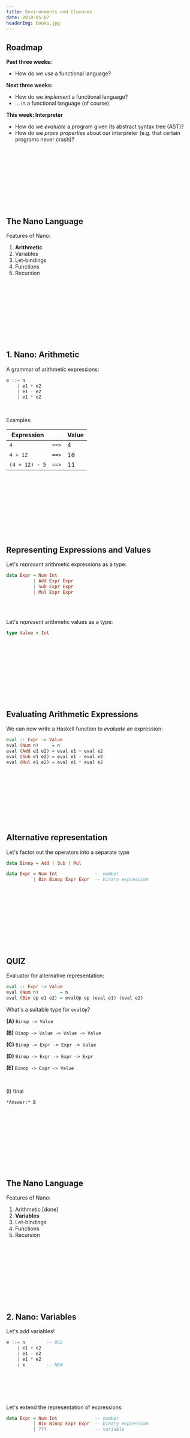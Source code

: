 ```yaml
---
title: Environments and Closures
date: 2018-05-07
headerImg: books.jpg
---
```


## Roadmap


**Past three weeks:**

- How do we *use* a functional language?


**Next three weeks:**

- How do we *implement* a functional language?
- ... in a functional language (of course)

**This week: Interpreter**

- How do we *evaluate* a program given its abstract syntax tree (AST)?
- How do we *prove properties* about our interpreter 
  (e.g. that certain programs never crash)?  
  
<br>
<br>
<br>
<br>
<br>
<br>
<br>
<br>
<br>

## The Nano Language

Features of Nano:

1. **Arithmetic**
2. Variables
3. Let-bindings
4. Functions
5. Recursion

<br>
<br>
<br>
<br>
<br>
<br>
<br>
<br>
<br>

## 1. Nano: Arithmetic

A grammar of arithmetic expressions:

```haskell
e ::= n
    | e1 + e2
    | e1 - e2
    | e1 * e2
```

<br>

Examples:

| Expression    |               | Value |
| ------------- | ------------- | ----- |
| `4`           | `==>`         | 4     |
| `4 + 12`      | `==>`         | 16    |
| `(4 + 12) - 5`| `==>`         | 11    |

<br>
<br>
<br>
<br>
<br>
<br>
<br>
<br>
<br>

## Representing Expressions and Values

Let's *represent* arithmetic expressions as a type:

```haskell
data Expr = Num Int
          | Add Expr Expr
          | Sub Expr Expr
          | Mul Expr Expr
```

<br>
<br>

Let's *represent* arithmetic values as a type:

```haskell
type Value = Int
```

<br>
<br>
<br>
<br>
<br>
<br>
<br>
<br>
<br>

## Evaluating Arithmetic Expressions

We can now write a Haskell function to  *evaluate* an expression:

```haskell
eval :: Expr -> Value
eval (Num n)     = n
eval (Add e1 e2) = eval e1 + eval e2
eval (Sub e1 e2) = eval e1 - eval e2
eval (Mul e1 e2) = eval e1 * eval e2
```

<br>
<br>
<br>
<br>
<br>
<br>
<br>
<br>

## Alternative representation

Let's factor out the operators into a separate type

```haskell
data Binop = Add | Sub | Mul

data Expr = Num Int              -- number
          | Bin Binop Expr Expr  -- binary expression
```

<br>
<br>
<br>
<br>
<br>
<br>
<br>
<br>
<br>

## QUIZ

Evaluator for alternative representation:

```haskell
eval :: Expr -> Value
eval (Num n)        = n
eval (Bin op e1 e2) = evalOp op (eval e1) (eval e2)
```

What's a suitable type for `evalOp`?

**(A)** `Binop -> Value`

**(B)** `Binop -> Value -> Value -> Value`

**(C)** `Binop -> Expr -> Expr -> Value`

**(D)** `Binop -> Expr -> Expr -> Expr`

**(E)** `Binop -> Expr -> Value`

<br>

(I) final

    *Answer:* B

<br>
<br>
<br>
<br>
<br>
<br>
<br>
<br>
<br>

## The Nano Language

Features of Nano:

1. Arithmetic [done]
2. **Variables**
3. Let-bindings
4. Functions
5. Recursion


<br>
<br>
<br>
<br>
<br>
<br>
<br>
<br>
<br>

## 2. Nano: Variables

Let's add variables!

```haskell
e ::= n        -- OLD
    | e1 + e2 
    | e1 - e2 
    | e1 * e2
    | x        -- NEW
```

<br>
<br>
<br>
<br>

Let's extend the representation of expressions:

```haskell
data Expr = Num Int              -- number
          | Bin Binop Expr Expr  -- binary expression
          | ???                  -- variable
```

<br>
<br>
<br>
<br>
<br>
<br>
<br>
<br>
<br>

```haskell
type Id = String

data Expr = Num Int              -- number
          | Bin Binop Expr Expr  -- binary expression
          | Var Id               -- variable
```

<br>
<br>
<br>
<br>

Now let's extend the evaluation function!

<br>
<br>
<br>
<br>
<br>
<br>
<br>
<br>
<br>

## QUIZ

What should the following expression evaluate to?

```
x + 1
```

**(A)** `0`

**(B)** `1`

**(C)** Runtime error

<br>

(I) final

    *Answer:* C
    
<br>
<br>
<br>
<br>
<br>
<br>
<br>
<br>
<br>

## Environment

An expression is evaluated in an **environment**

  - It's like a phone book that maps *variables* to *values*
  
```
["x" := 0, "y" := 12, ...]
```  

<br>

We can *represent* an environment using the following type:

```
type Env = [(Id, Value)]
```

<br>
<br>
<br>
<br>
<br>
<br>
<br>
<br>

## Evaluation in an Environment

We write

```
eval env expr  ==> value
```

To mean that evaluating `expr` *in the environment* `env` returns `value`

<br>
<br>
<br>
<br>
<br>
<br>
<br>
<br>

## QUIZ

What should the result of?

```
eval ["x" := 0, "y" := 12, ...] (x + 1)
```

**(A)** `0`

**(B)** `1`

**(C)** Runtime error

<br>

(I) final

    *Answer:* B

<br>
<br>
<br>
<br>
<br>
<br>
<br>
<br>

To evaluate a variable, **look up** its value in the environment!

| Environment    | Expression    |              | Value |
| -------------- | ------------- |------------- | ----- |
| `["x" := 5]`   | `x`           |`==>`         | 5     |
| `["x" := 5]`   | `x + 12`      |`==>`         | 17     |
| `["x" := 5]`   | `y - 5`       |`==>`         | error  |


<br>
<br>
<br>
<br>


## Evaluating Variables

We need to update our evaluation function to take the environment *as an argument*:

```haskell
eval :: Env -> Expr -> Value
eval env (Num n)        = ???
eval env (Bin op e1 e2) = ???
eval env (Var x)        = ???
```

<br>
<br>
<br>
<br>
<br>
<br>
<br>
<br>

```haskell
eval :: Env -> Expr -> Value
eval env (Num n)        = n
eval env (Bin op e1 e2) = evalOp op (eval env e1) (eval env e2)
eval env (Var x)        = lookup x env
```

<br>
<br>
<br>

But how do variables get into the environment?

<br>
<br>
<br>
<br>
<br>
<br>
<br>
<br>




## The Nano Language

Features of Nano:

1. Arithmetic [done]
2. Variables [done]
3. **Let-bindings**
4. Functions
5. Recursion


<br>
<br>
<br>
<br>
<br>
<br>
<br>
<br>
<br>


## 3. Nano: Let Bindings

Let's add let bindings!

```haskell
e ::= n                -- OLD
    | e1 + e2 
    | e1 - e2 
    | e1 * e2
    | x
    | let x = e1 in e2 -- NEW
```

<br>

Example:


| Environment    | Expression    |              | Value |
| -------------- | ------------- |------------- | ----- |
| `[]`           | `let x = 2 + 3 in x * 2`           |`==>`         | 10     |

<br>
<br>
<br>
<br>


Let's extend the representation of expressions:

```haskell
data Expr = Num Int              -- number
          | Bin Binop Expr Expr  -- binary expression
          | Var x                -- variable
          | ???                  -- let binding
```

<br>
<br>
<br>
<br>
<br>
<br>
<br>
<br>
<br>

```haskell
data Expr = Num Int              -- number
          | Bin Binop Expr Expr  -- binary expression
          | Var Id               -- variable
          | Let Id Expr Expr     -- let binding
```

<br>
<br>
<br>
<br>

Now let's extend the evaluation function!

```haskell
eval :: Env -> Expr -> Value
eval env (Num n)          = n
eval env (Bin op e1 e2)   = evalOp op (eval env e1) (eval env e2)
eval env (Var x)          = lookup x env
eval env (Let x def body) = ???
```

<br>

Let's develop intuition with examples!

<br>
<br>
<br>
<br>
<br>
<br>

## QUIZ

What should this evaluate to?

```haskell
let x = 5 
in
  x + 1
```

**(A)** `1`

**(B)** `5`

**(C)** `6`

**(D)** Error: unbound variable `x`

**(E)** Error: unbound variable `y`


<br>

(I) final

    *Answer:* C

<br>
<br>
<br>
<br>
<br>
<br>

## QUIZ

What should this evaluate to?

```haskell
let x = 5 
in
  let y = x + 1 
  in
    x * y
```

**(A)** `5`

**(B)** `6`

**(C)** `30`

**(D)** Error: unbound variable `x`

**(E)** Error: unbound variable `y`


<br>

(I) final

    *Answer:* C

<br>
<br>
<br>
<br>
<br>
<br>
<br>
<br>

    
## QUIZ

What should this evaluate to?

```haskell
let x = 0 
in
  (let x = 100 
   in
     x + 1
  ) + x
```

**(A)** `1`

**(B)** `101`

**(C)** `201`

**(D)** `2`

**(E)** Error: multiple definitions of `x`


<br>

(I) final

    *Answer:* B

<br>
<br>
<br>
<br>
<br>
<br>
<br>

## Principle: Static (Lexical) Scoping
    
Every variable *use* (occurrence) gets its value from the most local *definition* (binding)

  - in a *pure* language, the value never changes once defined
  - easy to tell by looking at the program, where a variable's value came from!
    
<br>
<br>
<br>
<br>
<br>
<br>
<br>

## Implementing Lexical Scoping

**Example 1**:

```haskell
            -- environment:
let x = 5   -- []
in          --   [x := 5]
  x + 1     --   |
```

<br>
<br>

**Example 2**:

```haskell
                 -- environment:
let x = 5        -- []
in               --   [x := 5]
  let y = x + 1  --   |
  in             --   | [y := 6, x := 5]
    x * y        --   | |
```

*Note:* `[y := 6]` got *added* to the environment

<br>
<br>

**Example 3**:

```haskell
                 -- environment:
let x = 0        -- []
in               --   [x := 0]
  (let x = 100   --   |
   in            --   | [x := 100, x := 0]
     x + 1       --   | |
  )              --   | |
  + x            --   |     
```

*Note:* `[x := 100]` was only added for the inner scope

<br>
<br>
<br>
<br>
<br>
<br>
<br>


## Evaluating let Expressions

To evaluate `let x = e1 in e2` in `env`:

  1. Evaluate `e1` in `env` to `val`
  2. *Extend* `env` with a mapping `["x" := val]`
  3. Evaluate `e2` in this extended environment
  
<br>
<br>
<br>
<br>
<br>
<br>
<br>  

```haskell
eval :: Env -> Expr -> Value
eval env (Num n)          = n
eval env (Bin op e1 e2)   = evalOp op (eval e1) (eval e2)
eval env (Var x)          = lookup x env
eval env (Let x e1 e2)    = eval env' e2
  where
    v    = eval env e1
    env' = (x, v) : env    
```


<br>
<br>
<br>
<br>
<br>
<br>
<br>
<br>


## QUIZ

Which of the following locations inside `eval` **could fail**?

```haskell
eval :: Env -> Expr -> Value
eval env (Num n)          = n                              -- (A)
eval env (Bin op e1 e2)   = evalOp op (eval e1) (eval e2)  -- (B)
eval env (Var x)          = lookup x env                   -- (C)
eval env (Let x e1 e2)    = eval env' e2                   -- (D)
  where
    v    = eval env e1
    env' = (x, v) : env
                                                           -- (E): none    
```


<br>

(I) final

    *Answer:* C
    
<br>
<br>
<br>
<br>
<br>
<br>

## Runtime errors

How do we make sure that `eval` never fails?

<br>
<br>
<br>
<br>
<br>
<br>

## Free vs bound variables

In `eval env e`, `env` must contain bindings for *all free variables* of `e`!

  - an occurrence of `x` is **free** if it is not **bound**
  - an occurrence of `x` is **bound** if it's inside `e2` where `let x = e1 in e2`
  - evaluation succeeds when an expression is **closed**!

<br>
<br>
<br>
<br>
<br>
<br>
<br>
<br>
<br>

## QUIZ

Which variables are free in the expression?

```haskell
let y = (let x = 2 
         in 
           x
        ) + x 
in
  let x = 3 
  in
    x + y
```    

**(A)** None

**(B)** `x`

**(C)** `y`

**(D)** `x, y`

<br>

(I) final

    *Answer:* B
    
<br>
<br>
<br>
<br>
<br>
<br>
<br>
<br>
<br>

## The Nano Language

Features of Nano:

1. Arithmetic [done]
2. Variables [done]
3. Let binding [done]
4. **Functions**
5. Recursion
    
<br>
<br>
<br>
<br>
<br>
<br>
<br>
<br>



## 4. Nano: Functions

Let's add:
 
  - lambda abstraction (aka function definitions) 
  - applications (aka function calls)


```haskell
e ::= n                -- OLD
    | e1 + e2 
    | e1 - e2 
    | e1 * e2
    | x
    | let x = e1 in e2
                       -- NEW
    | \x -> e  -- abstraction
    | e1 e2    -- application        
```

<br>

Example:

```haskell
let inc = \x -> x + 1 in 
inc 10
```

<br>
<br>
<br>
<br>
<br>
<br>
<br>
<br>
<br>

## QUIZ

What should this evaluate to?

```haskell
let inc = \x -> x + 1 in 
inc 10
```    

**(A)** Undefined variable `x`

**(B)** Undefined variable `inc`

**(C)** `1`

**(D)** `10`

**(E)** `11`

<br>

(I) final

    *Answer:* E
    
<br>
<br>
<br>
<br>
<br>
<br>
<br>
<br>
<br>

## Representing functions

Let's extend the representation of expressions:

```haskell
data Expr = Num Int              -- number
          | Bin Binop Expr Expr  -- binary expression
          | Var Id               -- variable
          | Let Id Expr Expr     -- let expression
          | ???                  -- abstraction
          | ???                  -- application
```

<br>
<br>
<br>
<br>
<br>
<br>
<br>
<br>
<br>


```haskell
data Expr = Num Int              -- number
          | Bin Binop Expr Expr  -- binary expression
          | Var Id               -- variable
          | Let Id Expr Expr     -- let expression
          | Lam Id Expr          -- abstraction: formal + body
          | App Expr Expr        -- application: function + actual
```

<br>

Example:

```haskell
let inc = \x -> x + 1 in 
inc 10
```

represented as:

```haskell
Let "inc" 
  (Lam "x" (Bin Add (Var "x") (Num 1)))
  (App (Var "inc") (Num 10))
```

<br>
<br>
<br>
<br>
<br>
<br>

## Evaluating Functions

```haskell
                      -- environment  
let inc = \x -> x + 1 
in                    -- [inc := ???]
  inc 10              -- use the value of inc to evaluate this
```

<br>

What is the **value** of `inc`???

<br>
<br>
<br>
<br>
<br>
<br>
<br>
<br>
<br>

## Rethinking our values

**Until now:** a program *evaluates* to an integer (or fails)

```haskell
type Value = Int

type Env = [(Id, Value)]

eval :: Env -> Expr -> Value
```

<br>
<br>

What do these programs evaluate to?

```haskell
(1)
\x -> x + 1
==> ???

(2)
let f = \x y -> x + y in
f 1
==> ???
```

(I) final

    Conceptually, they both evaluate to a function that increments its argument
    

<br>
<br>
<br>
<br>
<br>
<br>

**Now:** a program evaluates to an integer or *a function* (or fails)

  - Remember: functions are *first-class* values
  
<br>

Let's change our definition of values!  

```haskell
data Value = VNum Int
           | VFun ??? -- What info do we need to store?
           
-- Other types stay the same
type Env = [(Id, Value)]

eval :: Env -> Expr -> Value           
```
<br>
<br>
<br>
<br>
<br>
<br>
<br>
<br>
<br>

## Function values

How should we represent a function value?

```haskell
let inc = \x -> x + 1 in 
inc 10
```

We need to store enough information about `inc`
so that we can later evaluate any *application* of `inc`
(like `inc 0`, `inc 5`, `inc 10`, `inc (factorial 100)`)

<br>
<br>
<br>
<br>

The **value** of a function is its **code**!

<br>
<br>
<br>
<br>
<br>
<br>
<br>
<br>
<br>

## Representing Function Values (First Attempt)

Grammar for values:

```haskell
v ::= n       -- OLD: number
    | <x, e>  -- NEW: formal + body
```

<br>
<br>

Haskell representation:

```haskell
data Value = VNum Int
           | VFun Id Expr -- formal + body
```

<br>
<br>

Let's try this!

```haskell
                      -- environment  
let inc = \x -> x + 1 
in                    -- [inc := <x, x + 1>]
  inc 10              -- how do we evaluate this?
```

<br>
<br>
<br>
<br>
<br>
<br>
<br>
<br>
<br>

## Evaluating applications

```haskell
                      -- environment  
let inc = \x -> x + 1 
in                    -- [inc := <x, x + 1>]
  inc 10              -- how do we evaluate this?
```

To evaluate `inc 10`:
  
  1. Evaluate `inc`, get `<x, x + 1>` 
  2. Evaluate `10`, get `10`
  3. Evaluate `x + 1` in an environment *extended* with `[x := 10]`


<br>
<br>
<br>
<br>
<br>

Let's extend our `eval` function!

```haskell
eval :: Env -> Expr -> Value
eval env (Num n)          = ???
eval env (Bin op e1 e2)   = ???
eval env (Var x)          = ???
eval env (Let x e1 e2)    = ???
eval env (Lam x e)        = ???
eval env (App e1 e2)      = ???    
```

<br>
<br>
<br>
<br>
<br>
<br>
<br>
<br>

```haskell
eval :: Env -> Expr -> Value
eval env (Num n)        = VNum n
eval env (Var x)        = lookup x env
eval env (Bin op e1 e2) = VNum (evalOp op v1 v2)
  where
    (VNum v1) = eval env e1
    (VNum v2) = eval env e2
eval env (Let x e1 e2) = eval env' e2
  where
    v = eval env e1
    env' = (x, v) : env
eval env (Lam x body) = VFun x body
eval env (App fun arg) = eval env' body
  where
    VFun x body = eval env fun  -- DO NOT DO THIS in HW! 
                                -- introduce a helper instead 
                                -- to match different value patterns 
    vArg        = eval env arg
    env'        = (x, vArg) : env
```

<br>
<br>
<br>
<br>
<br>
<br>
<br>
<br>

## QUIZ

What should this evaluate to?

```haskell
let c = 1 
in
  let inc = \x -> x + c
  in
    inc 10
```

**(A)** Undefined variable `x`

**(B)** Undefined variable `c`

**(C)** `1`

**(D)** `10`

**(E)** `11`

<br>

(I) final

    *Answer:* E

<br>
<br>
<br>
<br>
<br>
<br>
<br>
<br>

## QUIZ

And what should this evaluate to?

```haskell
let c = 1 
in
  let inc = \x -> x + c
  in
    let c = 100
    in
      inc 10
```

**(A)** Error: multiple definitions of `c`

**(B)** `11`

**(C)** `110`

<br>

(I) final

    *Answer:* B
    
<br>
<br>
<br>
<br>
<br>
<br>
<br>
<br>

## Reminder: Referential Transparency

The same expression must *always* evaluate to the same value

  - In particular: a function must *always* return the same output for a given input
  
<br>
<br>  
  
Why?

```haskell
> myFunc 10
11

> myFunc 10
110
```

Oh no! How do I find the bug???

  - Is it in `myFunc`?
  - Is it in a global variable?
  - Is it in a library somewhere else?
  
My worst debugging nightmare!

<br>
<br>
<br>
<br>
<br>
<br>
<br>
<br>

## Static vs Dynamic Scoping

What we want:

```haskell
let c = 1               -- <-------------------
in                      --                    \
  let inc = \x -> x + c -- refers to this def \ 
  in
    let c = 100
    in
      inc 10
      
==> 11
```

<br>
<br>

**Lexical** (or **static**) scoping:

  - each occurrence of a variable refers to the most recent binding *in the program text*
  - definition of each variable is unique and known *statically*
  - guarantees referential transparency:

```haskell
let c = 1               -- <-------------------
in                      --                    \
  let inc = \x -> x + c -- refers to this def \ 
  in
    let c = 100
    in
      let res1 = inc 10    -- ==> 11
      in
        let c = 200
        in res2 = inc 10   -- ==> 11
           in res1 == res2 -- ==> True
```
  
<br>
<br>
<br>
<br>

What we **don't** want:

```haskell
let c = 1               
in
  let inc = \x -> x + c -- refers to this def \ 
  in                    --                    \
    let c = 100         -- <-------------------
    in
      inc 10
      
==> 110
```

<br>
<br>

**Dynamic** scoping:

  - each occurrence of a variable refers to the most recent binding *during program execution*
  - can't tell where a variable is defined just by looking at the function body
  - *violates* referential transparency:
    
```haskell
let c = 1               
in
  let inc = \x -> x + c    -- refers to this def \  \
  in                       --                    \  \
    let c = 100            -- <-------------------  \
    in                     --                       \
      let res1 = inc 10    -- ==> 110               \
      in                   --                       \
        let c = 200        -- <----------------------
        in res2 = inc 10   -- ==> 210!!!
           in res1 == res2 -- ==> False
```

<br>
<br>
<br>
<br>
<br>
<br>
<br>
<br>
<br>

## QUIZ

Which scoping does our `eval` function implement?

```haskell
...
eval env (Lam x body) = VFun x body
eval env (App fun arg) = eval env' body
  where
    VFun x body = eval env fun
    vArg        = eval env arg
    env'        = (x, vArg) : env
```

**(A)** Static

**(B)** Dynamic

**(C)** Neither

<br>

(I) final

    *Answer:* B
    
<br>
<br>
<br>
<br>
<br>
<br>
<br>
<br>

Let's find out!

```haskell
                         -- env:
let c = 1                --                                          []
in                       --                                  ["c" := 1]
  let inc = \x -> x + c
  in                     --             ["inc" := <x, x + c>, "c" := 1]
    let c = 100
    in                   -- ["c" := 100, "inc" := <x, x + c>, "c" := 1]
      inc             10
      
-- 1. ==> <x, x + c>

-- 2.                 ==> 10

-- 3. x + c      ["x" := 10, "c" := 100, "inc" := <x, x + c>, "c" := 1]      

--    ==> 110
```

Ouch.

What went wrong?

<br>
<br>
<br>
<br>

```haskell
let c = 1
in                       --                                  ["c" := 1]
  let inc = \x -> x + c  -- we want this "c" to ALWAYS mean 1!
  in                     --             ["inc" := <x, x + c>, "c" := 1]
    let c = 100
    in                   -- ["c" := 100, "inc" := <x, x + c>, "c" := 1]
      inc 10       -- but now it means 100 because we are in a new env!
```

<br>
<br>
<br>
<br>

**Lesson learned:** need to remember what `c` was bound to when `inc` was **defined**!

  - i.e. "freeze" the environment at the point of function definition

<br>
<br>
<br>
<br>
<br>
<br>
<br>
<br>
<br>

## Implementing Static Scoping

Key ideas:

 - **At definition:** Freeze the environment in the function's value
 - **At call:** Use the *frozen* environment to evaluate the body
     - instead of the *current* environment
 
```haskell
                         -- env:
let c = 1                --                                          []
in                       --                                  ["c" := 1]
  let inc = \x -> x + c
  in                     --        ["inc" := <fro, x, x + c>, "c" := 1]
                         --             where fro = ["c" := 1]
    let c = 100
    in                   -- ["c" := 100, "inc" := <fro, x, x + c>, ...]
      inc             10
      
-- 1. ==> <fro, x, x + c>

-- 2.                 ==> 10
--               add "x" to fro instead of env:
-- 3. x + c      ["x" := 10, "c" := 1]      

--    ==> 11
```

Tada!

<br>
<br>
<br>
<br>
<br>
<br>
<br>
<br>
<br>


## Function Values as Closures

To implement lexical scoping, we will represent function values as *closures*

**Closure** = *lambda abstraction* (formal + body) + *environment* at function definition 

<br>
<br>

*Updated* grammar for values:

```haskell
v ::= n
    | <env, x, e>  -- NEW: frozen env + formal + body
    
env ::= []
      | (x := v) : env
```

<br>
<br>

*Updated* Haskell representation:

```haskell
data Value = VNum Int
           | VClos Env Id Expr -- frozen env + formal + body
```

<br>
<br>
<br>
<br>
<br>
<br>
<br>
<br>
<br>


## Evaluating function definitions

How should we modify our `eval` for `Lam`?

```haskell
data Value = VNum Int
           | VClos Env Id Expr -- env + formal + body
           
eval :: Env -> Expr -> Value
eval env (Lam x body) = ??? -- construct a closure
``` 

<br>

Recall: **At definition:** Freeze the environment in the function's value

Exact code for you to figure out in HW4

<br>
<br>
<br>
<br>
<br>
<br>
<br>
<br>
<br>

## Evaluating function calls

How should we modify our `eval` for `App`?

```haskell
data Value = VNum Int
           | VClos Env Id Expr -- env + formal + body
           
eval :: Env -> Expr -> Value
eval env (App e1 e2) = ??? -- apply the closure
``` 

<br>

Recall: **At call:** Use the *frozen* environment to evaluate the body

Exact code for you to figure out in HW4

<br>
<br>

**Hint:** Recall evaluating `inc 10`:

1. Evaluate `inc` to get `<fro, x, x + c>`
2. Evaluate `10` to get `10`
3. Evaluate `x + c` in `(x := 10) : fro`

<br>
<br>

Let's generalize to `e1 e2`:

1. Evaluate `e1` to get `<fro, param, body>`
2. Evaluate `e2` to get `v2`
3. Evaluate `body` in `(param := v2) : fro`

<br>
<br>
<br>
<br>
<br>
<br>
<br>
<br>
<br>

## Advanced Features of Functions

- Functions returning functions
  - aka *partial applications*
- Functions taking functions as arguments
  - aka *higher-order functions*
- Recursion

Does our `eval` support this?

<br>
<br>
<br>
<br>
<br>
<br>
<br>
<br>
<br>

## QUIZ

What should the following evaluate to?

```haskell
let add = \x y -> x + y
in
  let add1 = add 1
  in
    let add10 = add 10
    in
      add1 100 + add10 1000
```

**(A)** Runtime error

**(B)** 1102

**(C)** 1120

**(D)** 1111

<br>

(I) final

    *Answer:* D
    
<br>
<br>
<br>
<br>
<br>
<br>
<br>
<br>
<br>

## Partial Applications Achieved!

Closures support functions returning functions!

```haskell
let add = \x -> (\y -> x + y) --                           env0 = []
in                         -- env1 = ["add" := <[], x, \y -> x + y>]
  let add1 = 
        add 1 -- eval ("x" := 1 : env0) (\y -> x + y) 
              --   ==> <["x" := 1], y, x + y>
  in       -- env2 = ["add1" := <["x" := 1], y, x + y>, "add" := ...]
    let add10 = 
      add 10 -- eval ("x" := 10 : env0) (\y -> x + y) 
             --   ==> <["x" := 10], y, x + y>
    in  -- env3 = ["add10" := <["x" := 10], y, x + y>, "add1" := ...]
      add1 100 -- eval ["y" := 100, "x" := 1] (x + y) 
               --   ==> 101
      + 
      add10 1000 -- eval ["y" := 1000, "x" := 10] (x + y) 
                 --  ==> 1010

==> 1111                 
```

<br>
<br>
<br>
<br>
<br>
<br>
<br>
<br>
<br>

## QUIZ

What should the following evaluate to?

```haskell
let inc = \x -> x + 1
in
  let doTwice = \f -> (\x -> f (f x))
  in
    doTwice inc 10
```

**(A)** Runtime error

**(B)** 11

**(C)** 12

<br>

(I) final

    *Answer:* C

<br>
<br>
<br>
<br>
<br>
<br>
<br>
<br>

## Higher-order Functions Achieved

Closures support functions taking functions as arguments!

```haskell
let inc = \x -> x + 1                                -- env0 = []
in                              -- env1 = [inc := <[], x, x + 1>]
  let doTwice = \f -> (\x -> f (f x))
  in  -- env2 = [doTwice := <env1, f, \x -> f (f x)>, inc := ...]
    ((doTwice inc) -- eval ("f" := <[],x,x + 1> : env1) (\x -> f (f x))
                   -- ==> <("f" := <[],x,x + 1> : env1), x, f (f x)>
                   
      10)          -- eval ["x" := 10, "f" := <[],x,x + 1>, ...] f (f x)
      
-- f   ==> <[], x, x + 1>
-- x   ==> 10
-- <[], x, x + 1> 10 ==> eval ["x" := 10] x + 1 ==> 11
-- <[], x, x + 1> 11 ==> eval ["x" := 11] x + 1 ==> 12
    
==> 12    
```

<br>
<br>
<br>
<br>
<br>
<br>
<br>
<br>
<br>     

## QUIZ

What does this evaluate to?

```haskell
let f = \n -> n * f (n - 1) 
in
  f 5
```

**(A)** `120`

**(B)** Evaluation does not terminate

**(C)** Error: unbound variable `f`

<br>

(I) final

    *Answer:* C

<br>
<br>
<br>
<br>
<br>
<br>
<br>

```haskell
let f = \n -> n * f (n - 1) 
in -- [f := <[], n, n * f (n - 1)>]
  f 5 -- eval [n := 5] (n * f (n - 1))
      --  ==> unbound variable f!!!
```


**Lesson learned:** to support recursion, 
you need to figure out a way to put the function itself *back* into its closure environment
before the body gets evaluated!

<br>
<br>
<br>
<br>
<br>
<br>
<br>
<br>
<br>

## The Nano Language

Features of Nano:

1. Arithmetic [done]
2. Variables [done]
3. Let bindings [done]
3. Functions [done]
4. Recursion **[you figure it out in HW4]**


<br>
<br>
<br>
<br>
<br>
<br>
<br>
<br>

That's all folks!


